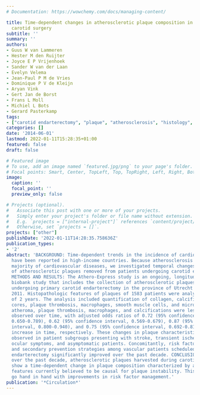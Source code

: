 ```yaml
---
# Documentation: https://wowchemy.com/docs/managing-content/

title: Time-dependent changes in atherosclerotic plaque composition in patients undergoing
  carotid surgery
subtitle: ''
summary: ''
authors:
- Guus W van Lammeren
- Hester M den Ruijter
- Joyce E P Vrijenhoek
- Sander W van der Laan
- Evelyn Velema
- Jean-Paul P M de Vries
- Dominique P V de Kleijn
- Aryan Vink
- Gert Jan de Borst
- Frans L Moll
- Michiel L Bots
- Gerard Pasterkamp
tags:
- ["carotid endarterectomy", "plaque", "atherosclerosis", "histology", "epidemiology"]
categories: []
date: '2014-06-01'
lastmod: 2022-01-11T15:28:35+01:00
featured: false
draft: false

# Featured image
# To use, add an image named `featured.jpg/png` to your page's folder.
# Focal points: Smart, Center, TopLeft, Top, TopRight, Left, Right, BottomLeft, Bottom, BottomRight.
image:
  caption: ''
  focal_point: ''
  preview_only: false

# Projects (optional).
#   Associate this post with one or more of your projects.
#   Simply enter your project's folder or file name without extension.
#   E.g. `projects = ["internal-project"]` references `content/project/deep-learning/index.md`.
#   Otherwise, set `projects = []`.
projects: ["other"]
publishDate: '2022-01-11T14:28:35.758636Z'
publication_types:
- '2'
abstract: 'BACKGROUND: Time-dependent trends in the incidence of cardiovascular disease
  have been reported in high-income countries. Because atherosclerosis underlies the
  majority of cardiovascular diseases, we investigated temporal changes in the composition
  of atherosclerotic plaques removed from patients undergoing carotid endarterectomy.
  METHODS AND RESULTS: The Athero-Express study is an ongoing, longitudinal, vascular
  biobank study that includes the collection of atherosclerotic plaques of patients
  undergoing primary carotid endarterectomy in the province of Utrecht from 2002 to
  2011. Histopathologic features of plaques of 1583 patients were analyzed in intervals
  of 2 years. The analysis included quantification of collagen, calcifications, lipid
  cores, plaque thrombosis, macrophages, smooth muscle cells, and microvessels. Large
  atheroma, plaque thrombosis, macrophages, and calcifications were less frequently
  observed over time, with adjusted odds ratios of 0.72 (95% confidence interval,
  0.650-0.789), 0.62 (95% confidence interval, 0.569-0.679), 0.87 (95% confidence
  interval, 0.800-0.940), and 0.75 (95% confidence interval, 0.692-0.816) per 2-year
  increase in time, respectively. These changes in plaque characteristics were consistently
  observed in patient subgroups presenting with stroke, transient ischemic attack,
  ocular symptoms, and asymptomatic patients. Concomitantly, risk factor management
  and secondary prevention strategies among vascular patients scheduled for carotid
  endarterectomy significantly improved over the past decade. CONCLUSIONS: In conclusion,
  over the past decade, atherosclerotic plaques harvested during carotid endarterectomy
  show a time-dependent change in plaque composition characterized by a decrease in
  features currently believed to be causal for plaque instability. This appears to
  go hand in hand with improvements in risk factor management.'
publication: '*Circulation*'
---
```

